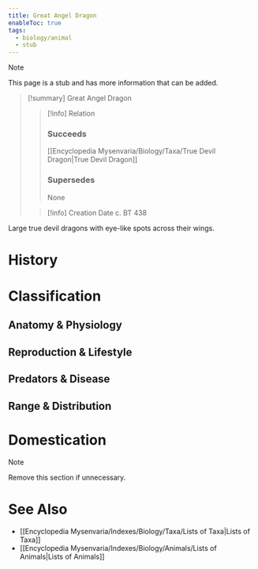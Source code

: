 ```yaml
---
title: Great Angel Dragon
enableToc: true
tags:
  - biology/animal
  - stub
---
```


> [!note]
> This page is a stub and has more information that can be added.

> [!summary] Great Angel Dragon
> > [!info] Relation
> > ### Succeeds
> > [[Encyclopedia Mysenvaria/Biology/Taxa/True Devil Dragon|True Devil Dragon]]
> > ### Supersedes
> > None
>
> > [!info] Creation Date
> > c. BT 438

Large true devil dragons with eye-like spots across their wings.
# History

# Classification
## Anatomy & Physiology

## Reproduction & Lifestyle

## Predators & Disease

## Range & Distribution

# Domestication

> [!note]
> Remove this section if unnecessary.
# See Also
- [[Encyclopedia Mysenvaria/Indexes/Biology/Taxa/Lists of Taxa|Lists of Taxa]]
- [[Encyclopedia Mysenvaria/Indexes/Biology/Animals/Lists of Animals|Lists of Animals]]